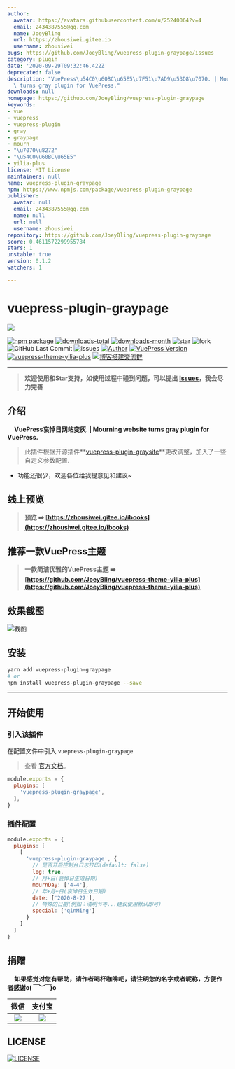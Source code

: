 ```yaml
---
author:
  avatar: https://avatars.githubusercontent.com/u/25240064?v=4
  email: 2434387555@qq.com
  name: JoeyBling
  url: https://zhousiwei.gitee.io
  username: zhousiwei
bugs: https://github.com/JoeyBling/vuepress-plugin-graypage/issues
category: plugin
date: '2020-09-29T09:32:46.422Z'
deprecated: false
description: "VuePress\u54C0\u60BC\u65E5\u7F51\u7AD9\u53D8\u7070. | Mourning website\
  \ turns gray plugin for VuePress."
downloads: null
homepage: https://github.com/JoeyBling/vuepress-plugin-graypage
keywords:
- vue
- vuepress
- vuepress-plugin
- gray
- graypage
- mourn
- "\u7070\u8272"
- "\u54C0\u60BC\u65E5"
- yilia-plus
license: MIT License
maintainers: null
name: vuepress-plugin-graypage
npm: https://www.npmjs.com/package/vuepress-plugin-graypage
publisher:
  avatar: null
  email: 2434387555@qq.com
  name: null
  url: null
  username: zhousiwei
repository: https://github.com/JoeyBling/vuepress-plugin-graypage
score: 0.4611572299955784
stars: 1
unstable: true
version: 0.1.2
watchers: 1

---
```


# vuepress-plugin-graypage

[![](https://nodei.co/npm/vuepress-plugin-graypage.png?downloads=true&downloadRank=true&stars=true)](https://www.npmjs.com/package/vuepress-plugin-graypage)

[![npm package](https://img.shields.io/npm/v/vuepress-plugin-graypage.svg?label=vuepress-plugin-graypage)](https://www.npmjs.com/package/vuepress-plugin-graypage)
[![downloads-total](https://img.shields.io/npm/dt/vuepress-plugin-graypage.svg)](https://www.npmjs.com/package/vuepress-plugin-graypage)
[![downloads-month](https://img.shields.io/npm/dm/vuepress-plugin-graypage.svg)](https://www.npmjs.com/package/vuepress-plugin-graypage)
![star](https://img.shields.io/github/stars/JoeyBling/vuepress-plugin-graypage "star")
![fork](https://img.shields.io/github/forks/JoeyBling/vuepress-plugin-graypage "fork")
![GitHub Last Commit](https://img.shields.io/github/last-commit/JoeyBling/vuepress-plugin-graypage.svg?label=commits "GitHub Last Commit")
![issues](https://img.shields.io/github/issues/JoeyBling/vuepress-plugin-graypage "issues")
[![Author](https://img.shields.io/badge/Author-JoeyBling-red.svg "Author")](https://zhousiwei.gitee.io "Author")
[![VuePress Version](https://img.shields.io/badge/VuePress-%3E%3D%201.0.0-blue.svg)](https://v1.vuepress.vuejs.org/zh/)
[![vuepress-theme-yilia-plus](https://img.shields.io/badge/Theme-Yilia_Plus-red.svg "vuepress-theme-yilia-plus")](https://github.com/JoeyBling/vuepress-theme-yilia-plus)
[![博客搭建交流群](https://img.shields.io/badge/QQ群-422625065-red.svg "博客搭建交流群")](https://jq.qq.com/?_wv=1027&k=58Ypj9z "博客搭建交流群")

------------------

> **欢迎使用和Star支持，如使用过程中碰到问题，可以提出 [Issues](https://github.com/JoeyBling/vuepress-plugin-graypage/issues)，我会尽力完善**

## 介绍
&#160;&#160;&#160;&#160;**VuePress哀悼日网站变灰. | Mourning website turns gray plugin for VuePress.**

> 此插件根据开源插件**[vuepress-plugin-graysite](https://github.com/zpfz/vuepress-plugin-graysite)**更改调整，加入了一些自定义参数配置.

- 功能还很少，欢迎各位给我提意见和建议~

## 线上预览

> **预览 ➡️ [https://zhousiwei.gitee.io/ibooks](https://zhousiwei.gitee.io/ibooks)**

## 推荐一款VuePress主题
> **一款简洁优雅的VuePress主题 ➡️ [https://github.com/JoeyBling/vuepress-theme-yilia-plus](https://github.com/JoeyBling/vuepress-theme-yilia-plus)**

## 效果截图

![截图](./examples/images/web_mini.png)

## 安装

```bash
yarn add vuepress-plugin-graypage
# or
npm install vuepress-plugin-graypage --save
```

------------

## 开始使用

### 引入该插件

在配置文件中引入 `vuepress-plugin-graypage`

> 查看 [官方文档](https://v1.vuepress.vuejs.org/zh/plugin/using-a-plugin.html)。

```javascript
module.exports = {
  plugins: [
    'vuepress-plugin-graypage',
  ],
}
```

### 插件配置

```javascript
module.exports = {
  plugins: [
    [
      'vuepress-plugin-graypage', {
        // 是否开启控制台日志打印(default: false)
        log: true,
        // 月+日(哀悼日生效日期)
        mournDay: ['4-4'],
        // 年+月+日(哀悼日生效日期)
        date: ['2020-8-27'],
        // 特殊的日期(例如：清明节等...建议使用默认即可)
        special: ['qinMing']
      }
    ]
  ]
}
```

## 捐赠
&#160;&#160;&#160;&#160;**如果感觉对您有帮助，请作者喝杯咖啡吧，请注明您的名字或者昵称，方便作者感谢o(*￣︶￣*)o**

| 微信 | 支付宝 |
| :---: | :---: |
| ![](./examples/images/weixin.png) | ![](./examples/images/alipay.jpeg) |

## LICENSE

[![LICENSE](https://img.shields.io/github/license/JoeyBling/vuepress-plugin-graypage "LICENSE")](./LICENSE "LICENSE")
